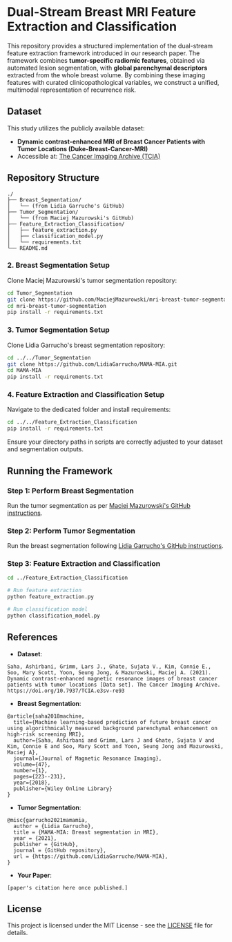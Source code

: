# Dual-Stream Breast MRI Feature Extraction and Classification

This repository provides a structured implementation of the dual-stream feature extraction framework introduced in our research paper. The framework combines **tumor-specific radiomic features**, obtained via automated lesion segmentation, with **global parenchymal descriptors** extracted from the whole breast volume. By combining these imaging features with curated clinicopathological variables, we construct a unified, multimodal representation of recurrence risk.

## Dataset

This study utilizes the publicly available dataset:
- **Dynamic contrast-enhanced MRI of Breast Cancer Patients with Tumor Locations (Duke-Breast-Cancer-MRI)**
- Accessible at: [The Cancer Imaging Archive (TCIA)](https://doi.org/10.7937/TCIA.e3sv-re93)

## Repository Structure

```
./
├── Breast_Segmentation/
│   └── (from Lidia Garrucho's GitHub)
├── Tumor_Segmentation/
│   └── (from Maciej Mazurowski's GitHub)
├── Feature_Extraction_Classification/
│   ├── feature_extraction.py
│   ├── classification_model.py
│   └── requirements.txt
└── README.md
```
### 2. Breast Segmentation Setup

Clone Maciej Mazurowski's tumor segmentation repository:
```bash
cd Tumor_Segmentation
git clone https://github.com/MaciejMazurowski/mri-breast-tumor-segmentation.git
cd mri-breast-tumor-segmentation
pip install -r requirements.txt
```

### 3. Tumor Segmentation Setup

Clone Lidia Garrucho's breast segmentation repository:
```bash
cd ../../Tumor_Segmentation
git clone https://github.com/LidiaGarrucho/MAMA-MIA.git
cd MAMA-MIA
pip install -r requirements.txt
```

### 4. Feature Extraction and Classification Setup

Navigate to the dedicated folder and install requirements:
```bash
cd ../../Feature_Extraction_Classification
pip install -r requirements.txt
```

Ensure your directory paths in scripts are correctly adjusted to your dataset and segmentation outputs.

## Running the Framework

### Step 1: Perform Breast Segmentation
Run the tumor segmentation as per [Maciej Mazurowski's GitHub instructions](https://github.com/MaciejMazurowski/mri-breast-tumor-segmentation).

### Step 2: Perform Tumor Segmentation
Run the breast segmentation following [Lidia Garrucho's GitHub instructions](https://github.com/LidiaGarrucho/MAMA-MIA).

### Step 3: Feature Extraction and Classification
```bash
cd ../Feature_Extraction_Classification

# Run feature extraction
python feature_extraction.py

# Run classification model
python classification_model.py
```

## References

- **Dataset**:
```
Saha, Ashirbani, Grimm, Lars J., Ghate, Sujata V., Kim, Connie E., Soo, Mary Scott, Yoon, Seung Jong, & Mazurowski, Maciej A. (2021). Dynamic contrast-enhanced magnetic resonance images of breast cancer patients with tumor locations [Data set]. The Cancer Imaging Archive. https://doi.org/10.7937/TCIA.e3sv-re93
```
- **Breast Segmentation**:
```
@article{saha2018machine,
  title={Machine learning-based prediction of future breast cancer using algorithmically measured background parenchymal enhancement on high-risk screening MRI},
  author={Saha, Ashirbani and Grimm, Lars J and Ghate, Sujata V and Kim, Connie E and Soo, Mary Scott and Yoon, Seung Jong and Mazurowski, Maciej A},
  journal={Journal of Magnetic Resonance Imaging},
  volume={47},
  number={1},
  pages={223--231},
  year={2018},
  publisher={Wiley Online Library}
}
```
- **Tumor Segmentation**:
```
@misc{garrucho2021mamamia,
  author = {Lidia Garrucho},
  title = {MAMA-MIA: Breast segmentation in MRI},
  year = {2021},
  publisher = {GitHub},
  journal = {GitHub repository},
  url = {https://github.com/LidiaGarrucho/MAMA-MIA},
}
```

- **Your Paper**:
```If you use this work, please cite the following:
[paper's citation here once published.]
```

## License
This project is licensed under the MIT License - see the [LICENSE](LICENSE) file for details.
